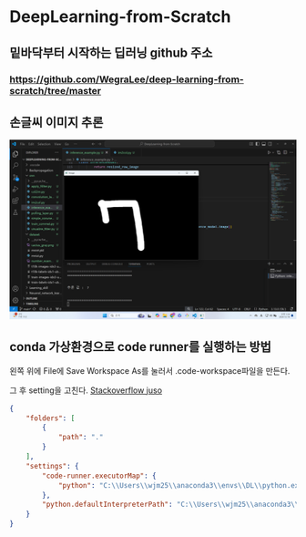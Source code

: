 # DeepLearning-from-Scratch

## 밑바닥부터 시작하는 딥러닝 github 주소

### https://github.com/WegraLee/deep-learning-from-scratch/tree/master

## 손글씨 이미지 추론

![추론이미지](inference_result_image.png)

## conda 가상환경으로 code runner를 실행하는 방법

왼쪽 위에 File에 Save Workspace As를 눌러서 .code-workspace파일을 만든다.

그 후 setting을 고친다. [Stackoverflow juso](https://stackoverflow.com/questions/72556952/code-runner-in-vs-code-not-running-conda-python)

```json
{
    "folders": [
        {
            "path": "."
        }
    ],
    "settings": {
        "code-runner.executorMap": {
            "python": "C:\\Users\\wjm25\\anaconda3\\envs\\DL\\python.exe"
        },
        "python.defaultInterpreterPath": "C:\\Users\\wjm25\\anaconda3\\envs\\DL\\python.exe"
    }
}